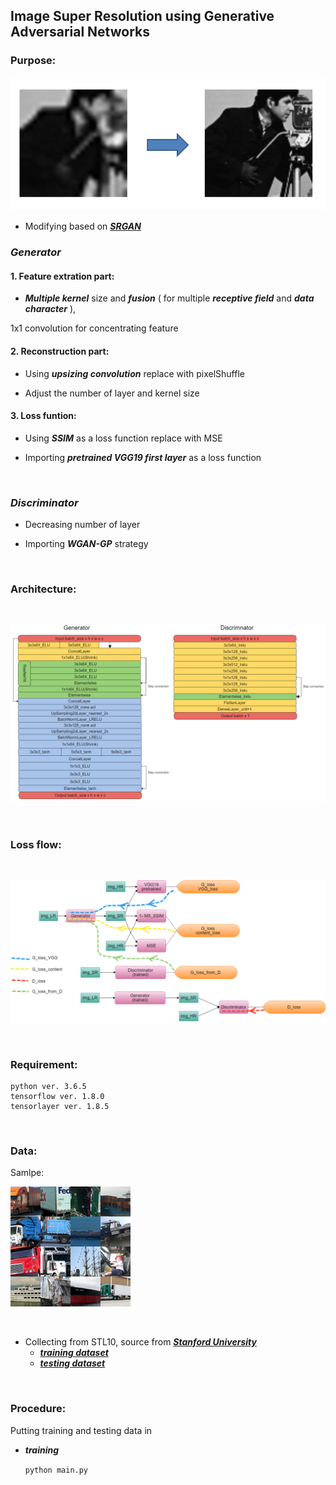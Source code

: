 ## Image Super Resolution using Generative Adversarial Networks

### Purpose:

![purpose](/img/purpose.jpg)

* Modifying based on ***[SRGAN](https://arxiv.org/abs/1609.04802)***

### *Generator*

#### 1. Feature extration part:

* ***Multiple kernel*** size and ***fusion*** ( for multiple ***receptive field*** and ***data character*** ), 

1x1 convolution for concentrating feature

#### 2. Reconstruction part:

* Using ***upsizing convolution*** replace with pixelShuffle

* Adjust the number of layer and kernel size

#### 3. Loss funtion:

* Using ***SSIM*** as a loss function replace with MSE 

* Importing ***pretrained VGG19 first layer*** as a loss function

<br />

### *Discriminator*

* Decreasing number of layer

* Importing ***WGAN-GP*** strategy

<br />

### Architecture:

<br />

![Architecture](/img/architecture.png)

<br />

### Loss flow:

<br />

![LossFlow](/img/lossflow.png)

<br />

### Requirement:

```
python ver. 3.6.5
tensorflow ver. 1.8.0
tensorlayer ver. 1.8.5
```

<br />

### Data:

Samlpe:

![datasample](/img/sample.png)

<br />

* Collecting from STL10, source from ***[Stanford University](https://cs.stanford.edu/~acoates/stl10/)***
  * ***[training dataset](https://drive.google.com/open?id=1FQxb7fFC2A-taChBujBf9-4cfpbNfUty)***
  * ***[testing dataset](https://drive.google.com/open?id=1T2nCA9sTozLz1Rarc7kRfiABXKMMdCHv)***
  
<br />
  
### Procedure:
  
  Putting training and testing data in 
  
  * ***training***
  
    ```python main.py```

